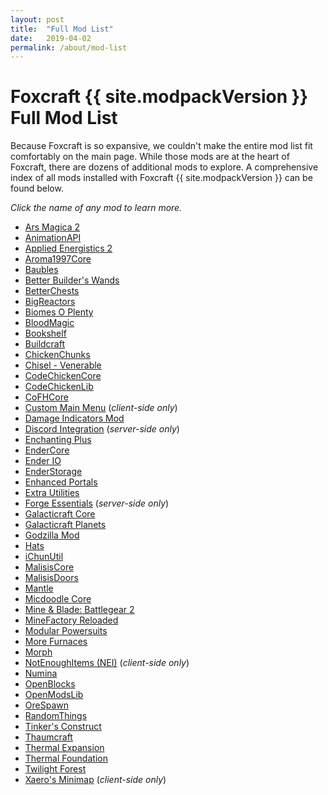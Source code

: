 ```yaml
---
layout: post
title:  "Full Mod List"
date:   2019-04-02
permalink: /about/mod-list
---
```


# Foxcraft {{ site.modpackVersion }} Full Mod List

Because Foxcraft is so expansive, we couldn't make the entire mod list fit comfortably on the main page. While those mods are at the heart of Foxcraft, there are dozens of additional mods to explore. A comprehensive index of all mods installed with Foxcraft {{ site.modpackVersion }} can be found below.

*Click the name of any mod to learn more.*

* [Ars Magica 2](https://www.minecraftforum.net/forums/mapping-and-modding-java-edition/minecraft-mods/1292222-ars-magica-2-version-1-4-0-009-updated-february-8)
* [AnimationAPI](https://www.minecraftforum.net/forums/mapping-and-modding-java-edition/minecraft-mods/1289836-animationapi-animate-your-entities-v1-2-3)
* [Applied Energistics 2](https://ae-mod.info/)
* [Aroma1997Core](https://minecraft.curseforge.com/projects/aroma1997core)
* [Baubles](https://minecraft.curseforge.com/projects/baubles)
* [Better Builder's Wands](https://minecraft.curseforge.com/projects/better-builders-wands)
* [BetterChests](https://minecraft.curseforge.com/projects/betterchest)
* [BigReactors](http://www.big-reactors.com/)
* [Biomes O Plenty](https://github.com/Glitchfiend/BiomesOPlenty)
* [BloodMagic](https://minecraft.curseforge.com/projects/blood-magic)
* [Bookshelf](https://minecraft.curseforge.com/projects/bookshelf)
* [Buildcraft](https://minecraft.curseforge.com/projects/buildcraft)
* [ChickenChunks](https://minecraft.curseforge.com/projects/ChickenChunks)
* [Chisel - Venerable](https://minecraft.curseforge.com/projects/chisel-venerable)
* [CodeChickenCore](https://minecraft.curseforge.com/projects/CodeChickenCore)
* [CodeChickenLib](https://minecraft.curseforge.com/projects/CodeChickenCore)
* [CoFHCore](https://minecraft.curseforge.com/projects/CoFHCore)
* [Custom Main Menu](https://minecraft.curseforge.com/projects/custom-main-menu) (*client-side only*)
* [Damage Indicators Mod](https://www.minecraftforum.net/forums/mapping-and-modding-java-edition/minecraft-mods/1286538-hit-splat-damage-indicators-v3-3-2-rpg-ui-and)
* [Discord Integration](https://minecraft.curseforge.com/projects/discordintegration) (*server-side only*)
* [Enchanting Plus](https://minecraft.curseforge.com/projects/enchanting-plus)
* [EnderCore](https://minecraft.curseforge.com/projects/endercore)
* [Ender IO](https://minecraft.curseforge.com/projects/ender-io)
* [EnderStorage](https://dev.bukkit.org/projects/enderstorage)
* [Enhanced Portals](https://github.com/enhancedportals/enhancedportals)
* [Extra Utilities](https://minecraft.curseforge.com/projects/extra-utilities)
* [Forge Essentials](https://minecraft.curseforge.com/projects/forge-essentials-74735) (*server-side only*)
* [Galacticraft Core](https://micdoodle8.com/mods/galacticraft/downloads)
* [Galacticraft Planets](https://micdoodle8.com/mods/galacticraft/downloads)
* [Godzilla Mod](https://www.minecraftforum.net/forums/mapping-and-modding-java-edition/minecraft-mods/1289451-wip-1-7-10-godzilla-mod-now-apart-of-the-legend)
* [Hats](https://minecraft.curseforge.com/projects/hats)
* [iChunUtil](https://minecraft.curseforge.com/projects/ichunutil)
* [MalisisCore](https://minecraft.curseforge.com/projects/malisiscore)
* [MalisisDoors](http://www.minecraftforum.net/forums/mapping-and-modding/minecraft-mods/2076338)
* [Mantle](https://minecraft.curseforge.com/projects/mantle)
* [Micdoodle Core](https://micdoodle8.com/mods/galacticraft/downloads)
* [Mine & Blade: Battlegear 2](https://minecraft.curseforge.com/projects/mb-battlegear-2)
* [MineFactory Reloaded](https://www.minecraftforum.net/forums/mapping-and-modding-java-edition/minecraft-mods/1292152-powercrystals-mods-minefactoryreloaded#mfr)
* [Modular Powersuits](https://minecraft.curseforge.com/projects/modular-powersuits)
* [More Furnaces](https://minecraft.curseforge.com/projects/More-Furnaces)
* [Morph](https://minecraft.curseforge.com/projects/Morph)
* [NotEnoughItems (NEI)](https://minecraft.curseforge.com/projects/NotEnoughItems) (*client-side only*)
* [Numina](https://minecraft.curseforge.com/projects/numina)
* [OpenBlocks](https://minecraft.curseforge.com/projects/OpenBlocks)
* [OpenModsLib](https://minecraft.curseforge.com/projects/OpenModsLib)
* [OreSpawn](http://www.orespawn.com/)
* [RandomThings](https://minecraft.curseforge.com/projects/random-things)
* [Tinker's Construct](https://minecraft.curseforge.com/projects/tinkers-construct)
* [Thaumcraft](https://minecraft.curseforge.com/projects/thaumcraft)
* [Thermal Expansion](https://minecraft.curseforge.com/projects/ThermalExpansion)
* [Thermal Foundation](https://minecraft.curseforge.com/projects/thermal-foundation)
* [Twilight Forest](https://minecraft.curseforge.com/projects/the-twilight-forest)
* [Xaero's Minimap](https://minecraft.curseforge.com/projects/xaeros-minimap) (*client-side only*)
